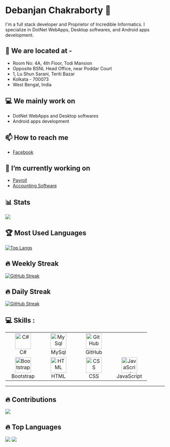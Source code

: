 
<!--### Hi there 👋

**frontlook-admin/frontlook-admin** is a ✨ _special_ ✨ repository because its `README.md` (this file) appears on your GitHub profile.

Here are some ideas to get you started:

- 🔭 I’m currently working on ...
- 🌱 I’m currently learning ...
- 👯 I’m looking to collaborate on ...
- 🤔 I’m looking for help with ...
- 💬 Ask me about ...
- 📫 How to reach me: ...
- 😄 Pronouns: ...
- ⚡ Fun fact: ...


[![](https://github-readme-stats.vercel.app/api?username=emeraldsoff&show_icons=true&theme=dark)](https://github.com/emeraldsoff)
-->
# Debanjan Chakraborty 👋
<!--
![Banner Image](banner.png)
-->
I'm a full stack developer and Proprietor of Incredible Informatics. I specialize in DotNet WebApps, Desktop softwares, and Android apps development.

## 🏢 We are located at -
- Room No: 4A, 4th Floor, Todi Mansion
- Opposite BSNL Head Office, near Poddar Court
- 1, Lu Shun Sarani, Teriti Bazar
- Kolkata - 700073
- West Bengal, India

## 💻 We mainly work on
- DotNet WebApps and Desktop softwares
- Android apps development

## 📫 How to reach me
- [Facebook](https://facebook.com/devc100)

## 🔭 I’m currently working on
- [Payroll](https://github.com/frontlook-admin/payrollDPS)
- [Accounting Software](https://github.com/frontlook-admin/AccLead)

## 📊 Stats
[![](https://github-readme-stats.vercel.app/api?username=frontlook-admin&count_private=true&show_icons=true&theme=dark)](https://github.com/frontlook-admin)

## 🏆 Most Used Languages
[![Top Langs](https://github-readme-stats.vercel.app/api/top-langs/?username=frontlook-admin&count_private=true&layout=compact&theme=dark)](https://github.com/frontlook-admin)

## 🔥 Weekly Streak
[![GitHub Streak](https://streak-stats.demolab.com?user=frontlook-admin&theme=dark&mode=weekly&fire=DD2727&sideNums=1982DD&currStreakNum=FF1854&sideLabels=01C658&dates=8EB0DD&currStreakLabel=07C3DD)](https://github.com/frontlook-admin)

## 🔥 Daily Streak
[![GitHub Streak](https://streak-stats.demolab.com?user=frontlook-admin&theme=dark&fire=DD2727&sideNums=1982DD&currStreakNum=FF1854&sideLabels=01C658&dates=8EB0DD&currStreakLabel=07C3DD)](https://github.com/frontlook-admin)

## 💻 Skills :

<table>  
  <tr>  
  <td align="center" width="96">  <img src="https://techstack-generator.vercel.app/csharp-icon.svg" alt="C#" width="50" height="50" /><br> C# </td> 
  <td align="center" width="96">  <img src="https://techstack-generator.vercel.app/mysql-icon.svg" alt="MySql" width="50" height="50" /><br> MySql </td> 
  <td align="center" width="96">  <img src="https://techstack-generator.vercel.app/github-icon.svg" alt="GitHub" width="50" height="50" /><br> GitHub </td>  
</tr>   
  <td align="center" width="96">  <img src="https://skillicons.dev/icons?i=nestjs" alt="Bootstrap" width="50" height="50" /><br> Bootstrap </td> 
  <td align="center" width="96">  <img src="https://skillicons.dev/icons?i=html" alt="HTML" width="50" height="50" /><br> HTML </td>  
  <td align="center" width="96">  <img src="https://skillicons.dev/icons?i=css" alt="CSS" width="50" height="50" /><br> CSS </td> 
  <td align="center" width="96">  <img src="https://techstack-generator.vercel.app/js-icon.svg" alt="JavaScript" width="50" height="50" /><br> JavaScript </td>  
</tr> 
</table>
<hr>

## 🔥 Contributions
<a href="http://www.github.com/frontlook-admin"><img src="http://github-profile-summary-cards.vercel.app/api/cards/profile-details?username=frontlook-admin&theme=codeSTACKr" /></a>

## 🔥 Top Languages
<a href="http://www.github.com/frontlook-admin"><img src="http://github-profile-summary-cards.vercel.app/api/cards/repos-per-language?username=frontlook-admin&theme=codeSTACKr" /></a>  <a href="http://www.github.com/frontlook-admin"><img src="http://github-profile-summary-cards.vercel.app/api/cards/most-commit-language?username=frontlook-admin&theme=codeSTACKr"/></a>
